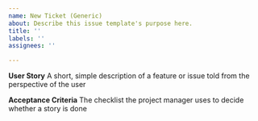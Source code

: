 ```yaml
---
name: New Ticket (Generic)
about: Describe this issue template's purpose here.
title: ''
labels: ''
assignees: ''

---
```


**User Story**
A short, simple description of a feature or issue told from the perspective of the user

**Acceptance Criteria**
The checklist the project manager uses to decide whether a story is done
